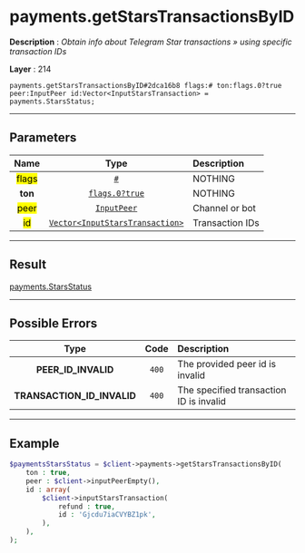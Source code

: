 # payments.getStarsTransactionsByID

**Description** : *Obtain info about Telegram Star transactions &raquo; using specific transaction IDs*

**Layer** : 214

```tl
payments.getStarsTransactionsByID#2dca16b8 flags:# ton:flags.0?true peer:InputPeer id:Vector<InputStarsTransaction> = payments.StarsStatus;
```

---

## Parameters

| Name | Type | Description |
| :---: | :---: | :--- |
| <mark>flags</mark> | [`#`](type/#) | NOTHING |
| **ton** | [`flags.0?true`](type/true) | NOTHING |
| <mark>peer</mark> | [`InputPeer`](type/InputPeer) | Channel or bot |
| <mark>id</mark> | [`Vector<InputStarsTransaction>`](type/InputStarsTransaction) | Transaction IDs |

---

## Result

[payments.StarsStatus](type/payments.StarsStatus)

---

## Possible Errors

| Type | Code | Description |
| :---: | :---: | :--- |
| **PEER_ID_INVALID** | `400` | The provided peer id is invalid |
| **TRANSACTION_ID_INVALID** | `400` | The specified transaction ID is invalid |

---

## Example

```php
$paymentsStarsStatus = $client->payments->getStarsTransactionsByID(
	ton : true,
	peer : $client->inputPeerEmpty(),
	id : array(
		$client->inputStarsTransaction(
			refund : true,
			id : 'Gjcdu7iaCVYBZ1pk',
		),
	),
);
```